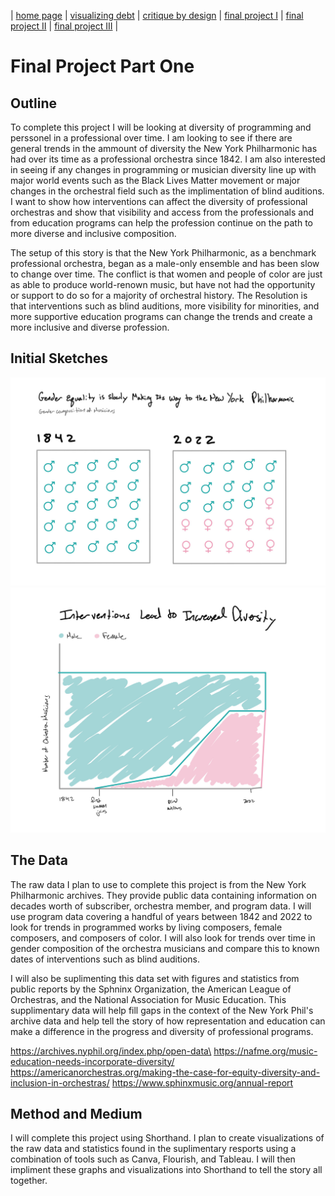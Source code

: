 | [home page](https://obrowdy.github.io/portfolio/) | [visualizing debt](visualizing-government-debt) | [critique by design](critique-by-design) | [final project I](final-project-part-one) | [final project II](final-project-part-two) | [final project III](final-project-part-three) |

# Final Project Part One
## Outline
To complete this project I will be looking at diversity of programming and perssonel in a professional over time. I am looking to see if there are general trends in the ammount of diversity the New York Philharmonic has had over its time as a professional orchestra since 1842. I am also interested in seeing if any changes in programming or musician diversity line up with major world events such as the Black Lives Matter movement or major changes in the orchestral field such as the implimentation of blind auditions. I want to show how interventions can affect the diversity of professional orchestras and show that visibility and access from the professionals and from education programs can help the profession continue on the path to more diverse and inclusive composition.

The setup of this story is that the New York Philharmonic, as a benchmark professional orchestra, began as a male-only ensemble and has been slow to change over time. The conflict is that women and people of color are just as able to produce world-renown music, but have not had the opportunity or support to do so for a majority of orchestral history. The Resolution is that interventions such as blind auditions, more visibility for minorities, and more supportive education programs can change the trends and create a more inclusive and diverse profession. 

## Initial Sketches

![IMG_0063](IMG_0063.jpg)
![IMG_0064](IMG_0064.jpg)

## The Data
The raw data I plan to use to complete this project is from the New York Philharmonic archives. They provide public data containing information on decades worth of subscriber, orchestra member, and program data. I will use program data covering a handful of years between 1842 and 2022 to look for trends in programmed works by living composers, female composers, and composers of color. I will also look for trends over time in gender composition of the orchestra musicians and compare this to known dates of interventions such as blind auditions. 

I will also be suplimenting this data set with figures and statistics from public reports by the Sphninx Organization, the American League of Orchestras, and the National Association for Music Education. This supplimentary data will help fill gaps in the context of the New York Phil's archive data and help tell the story of how representation and education can make a difference in the progress and diversity of professional programs.  

https://archives.nyphil.org/index.php/open-data\
https://nafme.org/music-education-needs-incorporate-diversity/
https://americanorchestras.org/making-the-case-for-equity-diversity-and-inclusion-in-orchestras/
https://www.sphinxmusic.org/annual-report

## Method and Medium
I will complete this project using Shorthand. I plan to create visualizations of the raw data and statistics found in the suplimentary resports using a combination of tools such as Canva, Flourish, and Tableau. I will then impliment these graphs and visualizations into Shorthand to tell the story all together. 

